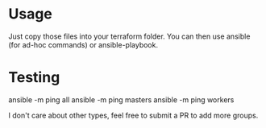 # Usage

Just copy those files into your terraform folder.
You can then use ansible (for ad-hoc commands) or ansible-playbook.

# Testing

ansible -m ping all
ansible -m ping masters
ansible -m ping workers

I don't care about other types, feel free to submit a PR to add more groups.
